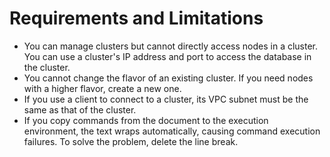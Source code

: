 # Requirements and Limitations<a name="dws_01_0010"></a>

-   You can manage clusters but cannot directly access nodes in a cluster. You can use a cluster's IP address and port to access the database in the cluster.
-   You cannot change the flavor of an existing cluster. If you need nodes with a higher flavor, create a new one.
-   If you use a client to connect to a cluster, its VPC subnet must be the same as that of the cluster.
-   If you copy commands from the document to the execution environment, the text wraps automatically, causing command execution failures. To solve the problem, delete the line break.

